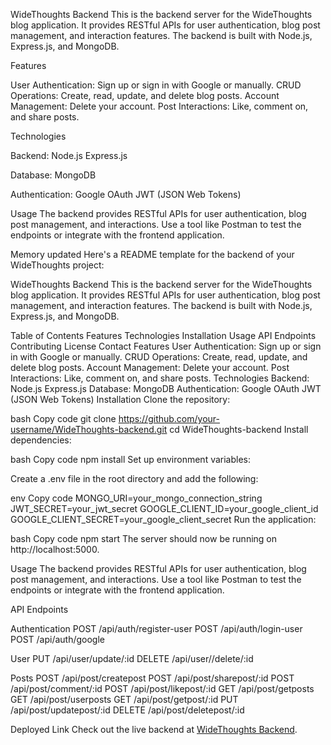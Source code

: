 WideThoughts Backend
This is the backend server for the WideThoughts blog application. It provides RESTful APIs for user authentication, blog post management, and interaction features.
The backend is built with Node.js, Express.js, and MongoDB.

Features

User Authentication: Sign up or sign in with Google or manually.
CRUD Operations: Create, read, update, and delete blog posts.
Account Management: Delete your account.
Post Interactions: Like, comment on, and share posts.

Technologies

Backend:
Node.js
Express.js

Database:
MongoDB

Authentication:
Google OAuth
JWT (JSON Web Tokens)

Usage
The backend provides RESTful APIs for user authentication, blog post management, and interactions.
Use a tool like Postman to test the endpoints or integrate with the frontend application.


Memory updated
Here's a README template for the backend of your WideThoughts project:

WideThoughts Backend
This is the backend server for the WideThoughts blog application. It provides RESTful APIs for user authentication, blog post management, and interaction features. The backend is built with Node.js, Express.js, and MongoDB.

Table of Contents
Features
Technologies
Installation
Usage
API Endpoints
Contributing
License
Contact
Features
User Authentication: Sign up or sign in with Google or manually.
CRUD Operations: Create, read, update, and delete blog posts.
Account Management: Delete your account.
Post Interactions: Like, comment on, and share posts.
Technologies
Backend:
Node.js
Express.js
Database:
MongoDB
Authentication:
Google OAuth
JWT (JSON Web Tokens)
Installation
Clone the repository:

bash
Copy code
git clone https://github.com/your-username/WideThoughts-backend.git
cd WideThoughts-backend
Install dependencies:

bash
Copy code
npm install
Set up environment variables:

Create a .env file in the root directory and add the following:

env
Copy code
MONGO_URI=your_mongo_connection_string
JWT_SECRET=your_jwt_secret
GOOGLE_CLIENT_ID=your_google_client_id
GOOGLE_CLIENT_SECRET=your_google_client_secret
Run the application:

bash
Copy code
npm start
The server should now be running on http://localhost:5000.

Usage
The backend provides RESTful APIs for user authentication, blog post management, and interactions.
Use a tool like Postman to test the endpoints or integrate with the frontend application.

API Endpoints

Authentication
POST /api/auth/register-user
POST /api/auth/login-user
POST /api/auth/google

User 
PUT /api/user/update/:id
DELETE /api/user//delete/:id

Posts
POST /api/post/createpost
POST /api/post/sharepost/:id
POST /api/post/comment/:id
POST /api/post/likepost/:id
GET /api/post/getposts
GET /api/post/userposts
GET /api/post/getpost/:id
PUT /api/post/updatepost/:id
DELETE /api/post/deletepost/:id

Deployed Link
Check out the live backend at [WideThoughts Backend](https://widethoughts-backend.onrender.com/).

